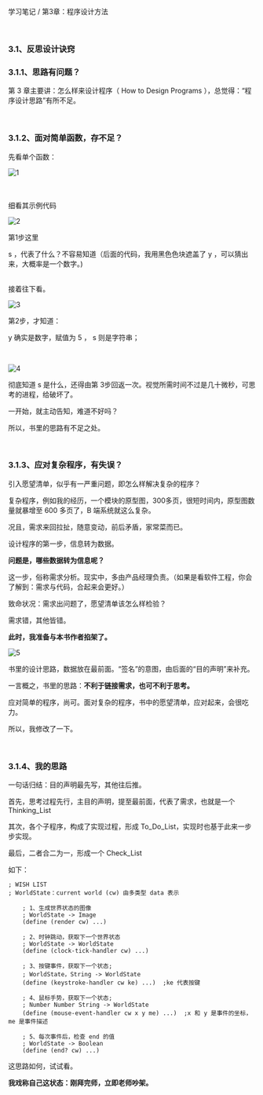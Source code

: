 学习笔记 / 第3章：程序设计方法

<br>

### 3.1、反思设计诀窍

### 3.1.1、思路有问题？   
第 3 章主要讲：怎么样来设计程序（ How to Design Programs ），总觉得：“程序设计思路”有所不足。

<br>

### 3.1.2、面对简单函数，存不足？   

先看单个函数：

![1](https://github.com/user-attachments/assets/dc9f261e-4e08-4ae7-8170-438230efd96b)

<br><br>
细看其示例代码

![2](https://github.com/user-attachments/assets/b6b996e1-49c4-46be-8241-5bee02555239)


第1步这里

 s ，代表了什么？不容易知道（后面的代码，我用黑色色块遮盖了 y ，可以猜出来，大概率是一个数字。)
<br><br>

接着往下看。

![3](https://github.com/user-attachments/assets/7238d733-89a6-48ab-987d-bb2ca0553eb7)

第2步，才知道：

y 确实是数字，赋值为 5 ， s 则是字符串；

<br>

![4](https://github.com/user-attachments/assets/34c4d9ca-0228-4a3c-b54f-d70f94fac3ef)

彻底知道 s 是什么，还得由第 3步回返一次。视觉所需时间不过是几十微秒，可思考的进程，给破坏了。

一开始，就主动告知，难道不好吗？

所以，书里的思路有不足之处。

<br>

### 3.1.3、应对复杂程序，有失误？

引入愿望清单，似乎有一严重问题，即怎么样解决复杂的程序？

复杂程序，例如我的经历，一个模块的原型图，300多页，很短时间内，原型图数量就暴增至 600 多页了，B 端系统就这么复杂。

况且，需求来回拉扯，随意变动，前后矛盾，家常菜而已。

设计程序的第一步，信息转为数据。

**问题是，哪些数据转为信息呢？**

这一步，俗称需求分析。现实中，多由产品经理负责。（如果是看软件工程，你会了解到：需求与代码，合起来会更好。）

致命状况：需求出问题了，愿望清单该怎么样检验？

需求错，其他皆错。

**此时，我准备与本书作者掐架了。**

![5](https://github.com/user-attachments/assets/10feebc5-3cb5-4a9d-8620-7bf117558604)


书里的设计思路，数据放在最前面。“签名”的意图，由后面的“目的声明”来补充。

一言概之，书里的思路：**不利于链接需求，也可不利于思考。**

应对简单的程序，尚可。面对复杂的程序，书中的愿望清单，应对起来，会很吃力。

所以，我修改了一下。

<br>

### 3.1.4、我的思路

一句话归结：目的声明最先写，其他往后推。

首先，思考过程先行，主目的声明，提至最前面，代表了需求，也就是一个 Thinking_List

其次，各个子程序，构成了实现过程，形成 To_Do_List，实现时也基于此来一步步实现。

最后，二者合二为一，形成一个 Check_List

如下：
```text
; WISH LIST
; WorldState：current world (cw) 由多类型 data 表示   
 
    ; 1、生成世界状态的图像 
    ; WorldState -> Image          
    (define (render cw) ...)
    
    ; 2、时钟跳动，获取下一个世界状态
    ; WorldState -> WorldState
    (define (clock-tick-handler cw) ...) 

    ; 3、按键事件，获取下一个状态;
    ; WorldState，String -> WorldState 
    (define (keystroke-handler cw ke) ...)  ;ke 代表按键
    
    ; 4、鼠标手势，获取下一个状态;
    ; Number Number String -> WorldState 
    (define (mouse-event-handler cw x y me) ...)  ;x 和 y 是事件的坐标，me 是事件描述 
    
    ; 5、每次事件后，检查 end 的值
    ; WorldState -> Boolean
    (define (end? cw) ...)
```
这思路如何，试试看。

**我戏称自己这状态：刚拜完师，立即老师吵架。**
